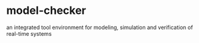 # model-checker
an integrated tool environment for modeling, simulation and verification of real-time systems
